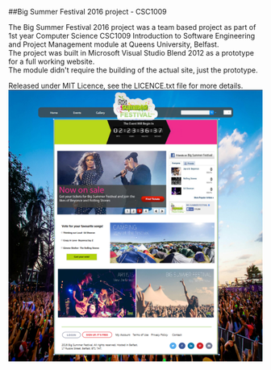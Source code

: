 ##Big Summer Festival 2016 project - CSC1009

The Big Summer Festival 2016 project was a team based project as part of 1st year Computer Science CSC1009 Introduction to Software Engineering and Project Management module at Queens University, Belfast.     
The project was built in Microsoft Visual Studio Blend 2012 as a prototype for a full working website.     
The module didn't require the building of the actual site, just the prototype.   
    
Released under MIT Licence, see the LICENCE.txt file for more details.   
![](/images/BlendHomeScreen.jpg)
